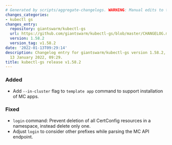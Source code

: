 ```yaml
---
# Generated by scripts/aggregate-changelogs. WARNING: Manual edits to this files will be overwritten.
changes_categories:
- kubectl gs
changes_entry:
  repository: giantswarm/kubectl-gs
  url: https://github.com/giantswarm/kubectl-gs/blob/master/CHANGELOG.md#1582---2022-01-13
  version: 1.58.2
  version_tag: v1.58.2
date: '2022-01-13T09:29:14'
description: Changelog entry for giantswarm/kubectl-gs version 1.58.2, published on
  13 January 2022, 09:29.
title: kubectl-gs release v1.58.2
---
```


### Added
- Add `--in-cluster` flag to `template app` command to support installation of MC apps.
### Fixed
- `login` command: Prevent deletion of all CertConfig resources in a namespace, instead delete only one.
- Adjust `login` to consider other prefixes while parsing the MC API endpoint.
